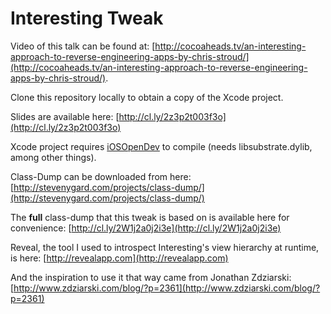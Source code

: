 Interesting Tweak
================

Video of this talk can be found at: [http://cocoaheads.tv/an-interesting-approach-to-reverse-engineering-apps-by-chris-stroud/](http://cocoaheads.tv/an-interesting-approach-to-reverse-engineering-apps-by-chris-stroud/).

Clone this repository locally to obtain a copy of the Xcode project.

Slides are available here: [http://cl.ly/2z3p2t003f3o](http://cl.ly/2z3p2t003f3o)

Xcode project requires [iOSOpenDev](http://iosopendev.com) to compile (needs libsubstrate.dylib, among other things).

Class-Dump can be downloaded from here: [http://stevenygard.com/projects/class-dump/](http://stevenygard.com/projects/class-dump/)

The **full** class-dump that this tweak is based on is available here for convenience: [http://cl.ly/2W1j2a0j2i3e](http://cl.ly/2W1j2a0j2i3e)

Reveal, the tool I used to introspect Interesting's view hierarchy at runtime, is here: [http://revealapp.com](http://revealapp.com)

And the inspiration to use it that way came from Jonathan Zdziarski: [http://www.zdziarski.com/blog/?p=2361](http://www.zdziarski.com/blog/?p=2361)
